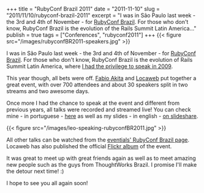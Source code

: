 +++
title = "RubyConf Brazil 2011"
date = "2011-11-10"
slug = "2011/11/10/rubyconf-brazil-2011"
excerpt = "I was in São Paulo last week - the 3rd and 4th of November - for [RubyConf Brazil](http://rubyconf.com.br). For those who don't know, RubyConf Brazil is the evolution of the Rails Summit Latin America..."
publish = true
tags = ["Conferences", "rubyconf2011"]
+++
{{< figure src="/images/rubyconfBR2011-speakers.jpg" >}}

I was in São Paulo last week - the 3rd and 4th of November - for [RubyConf Brazil](http://rubyconf.com.br). For those who don't know, RubyConf Brazil is the evolution of Rails Summit Latin America, where [I had the privilege to speak in 2009](http://www.leonardoborges.com/writings/2009/10/18/my-slides-from-rails-summit-09/). 

This year though, all bets were off. [Fabio Akita](http://akitaonrails.com) and [Locaweb](http://www.locaweb.com/) put together a great event, with over 700 attendees and about 30 speakers split in two streams and two awesome days.

Once more I had the chance to speak at the event and different from previous years, all talks were recorded and streamed live! You can check mine - in portuguese - [here](http://www.eventials.com/rubyconfbr/recorded/M2UzZTJkMzY2MzdiNTg2NTUxNWM1MzI3NWY1YjRhMzYjIzM4Mg_3D_3D) as well as my slides - in english - [on slideshare](http://www.slideshare.net/borgesleonardo/clouds-against-the-floods-rubyconfbr2011). 

{{< figure src="/images/leo-speaking-rubyconfBR2011.jpg" >}}

All other talks can be watched from the [eventials' RubyConf Brazil page](http://www.eventials.com/rubyconfbr). Locaweb has also published the official [Flickr album](http://www.flickr.com/photos/locaweb/sets/72157628091808954/) of the event.

It was great to meet up with great friends again as well as to meet amazing new people such as the guys from ThoughtWorks Brazil. I promise I'll make the detour next time! :)

I hope to see you all again soon!

